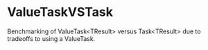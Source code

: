 # ValueTaskVSTask
Benchmarking of ValueTask&lt;TResult> versus Task&lt;TResult> due to tradeoffs to using a ValueTask.
